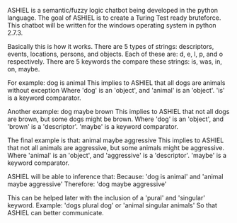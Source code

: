ASHIEL is a semantic/fuzzy logic chatbot being developed in the python language. The goal of ASHIEL is to create a Turing Test ready bruteforce. This chatbot will be written for the windows operating system in python 2.7.3.

Basically this is how it works.
There are 5 types of strings: descriptors, events, locations, persons, and objects.
Each of these are: d, e, l, p, and o respectively.
There are 5 keywords the compare these strings: is, was, in, on, maybe.

For example: dog is animal
This implies to ASHIEL that all dogs are animals without exception
Where 'dog' is an 'object', and 'animal' is an 'object'.
'is' is a keyword comparator.

Another example: dog maybe brown
This implies to ASHIEL that not all dogs are brown, but some dogs might be brown.
Where 'dog' is an 'object', and 'brown' is a 'descriptor'.
'maybe' is a keyword comparator.

The final example is that: animal maybe aggressive
This implies to ASHIEL that not all animals are aggressive, but some animals might be aggressive.
Where 'animal' is an 'object', and 'aggressive' is a 'descriptor'.
'maybe' is a keyword comparator.

ASHIEL will be able to inference that:
Because: 'dog is animal' and 'animal maybe aggressive'
Therefore: 'dog maybe aggressive'

This can be helped later with the inclusion of a 'pural' and 'singular' keyword.
Example: 'dogs plural dog' or 'animal singular animals'
So that ASHIEL can better communicate.